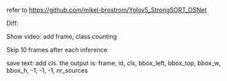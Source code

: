 refer to https://github.com/mikel-brostrom/Yolov5_StrongSORT_OSNet

Diff: 

Show video: add frame, class counting

Skip 10 frames after each inference

save text: add cls. the output is: frame, id, cls, bbox_left, bbox_top, bbox_w, bbox_h, -1, -1, -1, nr_sources
